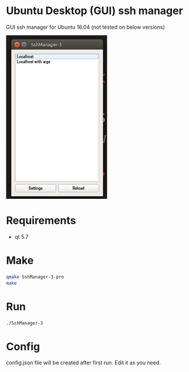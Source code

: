 # Ubuntu Desktop (GUI) ssh manager
GUI ssh manager for Ubuntu 16.04 (not tested on below versions)

![alt tag](https://raw.githubusercontent.com/Doka-NT/cpp-ssh-manager/master/screenshot.png)
# Requirements
- qt 5.7

# Make
```bash
qmake SshManager-3.pro
make
```

# Run
```bash
./SshManager-3
```

# Config
config.json file will be created after first run.
Edit it as you need.
